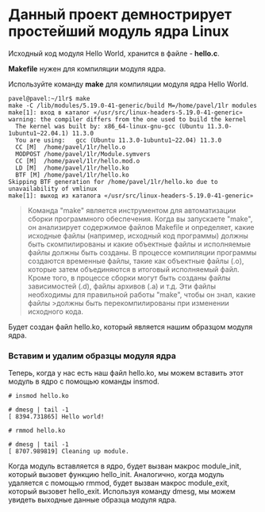 # Данный проект демнострирует простейший модуль ядра Linux
Исходный код модуля Hello World, хранится в файле - **hello.c**.

**Makefile** нужен для компиляции модуля ядра.

Используйте команду **make** для компиляции модуля ядра Hello World.

```
pavel@pavel:~/1lr$ make
make -C /lib/modules/5.19.0-41-generic/build M=/home/pavel/1lr modules
make[1]: вход в каталог «/usr/src/linux-headers-5.19.0-41-generic»
warning: the compiler differs from the one used to build the kernel
  The kernel was built by: x86_64-linux-gnu-gcc (Ubuntu 11.3.0-1ubuntu1~22.04.1) 11.3.0
  You are using:   gcc (Ubuntu 11.3.0-1ubuntu1~22.04) 11.3.0
  CC [M]  /home/pavel/1lr/hello.o
  MODPOST /home/pavel/1lr/Module.symvers
  CC [M]  /home/pavel/1lr/hello.mod.o
  LD [M]  /home/pavel/1lr/hello.ko
  BTF [M] /home/pavel/1lr/hello.ko
Skipping BTF generation for /home/pavel/1lr/hello.ko due to unavailability of vmlinux
make[1]: выход из каталога «/usr/src/linux-headers-5.19.0-41-generic»
```

>Команда "make" является инструментом для автоматизации сборки программного обеспечения. Когда вы запускаете "make", он анализирует содержимое файлов Makefile и определяет, какие исходные файлы (например, исходный код программы) должны быть скомпилированы и какие объектные файлы и исполняемые файлы должны быть созданы.
В процессе компиляции программы создаются временные файлы, такие как объектные файлы (.o), которые затем объединяются в итоговый исполняемый файл. Кроме того, в процессе сборки могут быть созданы файлы зависимостей (.d), файлы архивов (.a) и т.д. Эти файлы необходимы для правильной работы "make", чтобы он знал, какие файлы >должны быть перекомпилированы при изменении исходного кода.

Будет создан файл hello.ko, который является нашим образцом модуля ядра.

### Вставим и удалим образцы модуля ядра ###
Теперь, когда у нас есть наш файл hello.ko, мы можем вставить этот модуль в ядро с помощью команды insmod.

```
# insmod hello.ko

# dmesg | tail -1
[ 8394.731865] Hello world!

# rmmod hello.ko

# dmesg | tail -1
[ 8707.989819] Cleaning up module.
```

Когда модуль вставляется в ядро, будет вызван макрос module_init, который вызовет функцию hello_init. Аналогично, когда модуль удаляется с помощью rmmod, будет вызван макрос module_exit, который вызовет hello_exit. Используя команду dmesg, мы можем увидеть выходные данные образца модуля ядра.
